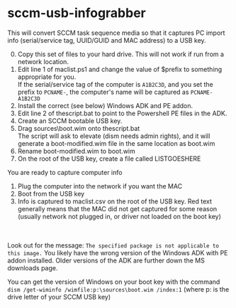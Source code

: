 # sccm-usb-infograbber
This will convert SCCM task sequence media so that it captures PC import info (serial/service tag, UUID/GUID and MAC address) to a USB key.

0. Copy this set of files to your hard drive.  This will not work if run from a network location.
1. Edit line 1 of maclist.ps1 and change the value of $prefix to something appropriate for you.  
If the serial/service tag of the computer is `A1B2C3D`, and you set the prefix to `PCNAME-`, the computer's name will be captured as `PCNAME-A1B2C3D`
2. Install the correct (see below) Windows ADK and PE addon.
3. Edit line 2 of thescript.bat to point to the Powershell PE files in the ADK.
4. Create an SCCM bootable USB key.
5. Drag sources\boot.wim onto thescript.bat  
The script will ask to elevate (dism needs admin rights), and it will generate a boot-modified.wim file in the same location as boot.wim
6. Rename boot-modified.wim to boot.wim
7. On the root of the USB key, create a file called LISTGOESHERE

You are ready to capture computer info
1. Plug the computer into the network if you want the MAC
2. Boot from the USB key
3. Info is captured to maclist.csv on the root of the USB key.  Red text generally means that the MAC did not get captured for some reason (usually network not plugged in, or driver not loaded on the boot key)  
<br/><br/>

Look out for the message: `The specified package is not applicable to this image.`
You likely have the wrong version of the Windows ADK with PE addon installed.  Older versions of the ADK are further down the MS downloads page.

You can get the version of Windows on your boot key with the command
`dism /get-wiminfo /wimfile:p:\sources\boot.wim /index:1`
(where p: is the drive letter of your SCCM USB key)

